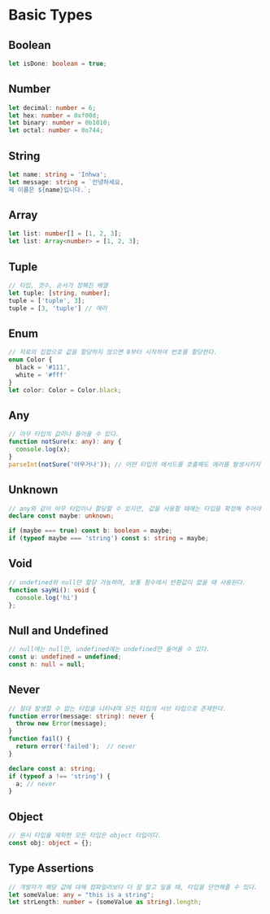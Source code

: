 # Basic Types

## Boolean

```typescript
let isDone: boolean = true;
```

## Number

```typescript
let decimal: number = 6;
let hex: number = 0xf00d;
let binary: number = 0b1010;
let octal: number = 0o744;
```

## String

```typescript
let name: string = 'Inhwa';
let message: string = `안녕하세요,
제 이름은 ${name}입니다.`; 
```

## Array

```typescript
let list: number[] = [1, 2, 3];
let list: Array<number> = [1, 2, 3]; 
```

## Tuple

```typescript
// 타입, 갯수, 순서가 정해진 배열
let tuple: [string, number];
tuple = ['tuple', 3];
tuple = [3, 'tuple'] // 에러
```

## Enum

```typescript
// 자료의 집합으로 값을 할당하지 않으면 0부터 시작하여 번호를 할당한다.
enum Color {
  black = '#111',
  white = '#fff'
}
let color: Color = Color.black;
```

## Any

```typescript
// 아무 타입의 값이나 들어올 수 있다.
function notSure(x: any): any {
  console.log(x);
}
parseInt(notSure('아무거나')); // 어떤 타입의 메서드를 호출해도 에러를 발생시키지 않는다.
```

## Unknown

```typescript
// any와 같이 아무 타입이나 할당할 수 있지만, 값을 사용할 때에는 타입을 확정해 주어야 한다.
declare const maybe: unknown;

if (maybe === true) const b: boolean = maybe;
if (typeof maybe === 'string') const s: string = maybe;
```

## Void

```typescript
// undefined와 null만 할당 가능하며, 보통 함수에서 반환값이 없을 때 사용된다.
function sayHi(): void {
  console.log('hi')
};
```

## Null and Undefined

```typescript
// null에는 null만, undefined에는 undefined만 들어올 수 있다.
const u: undefined = undefined;
const n: null = null;
```

## Never

```typescript
// 절대 발생할 수 없는 타입을 나타내며 모든 타입의 서브 타입으로 존재한다.
function error(message: string): never {
  throw new Error(message);
}
function fail() {
  return error('failed');  // never
} 

declare const a: string;
if (typeof a !== 'string') {
  a; // never
}
```

## Object

```typescript
// 원시 타입을 제외한 모든 타입은 object 타입이다.
const obj: object = {};
```

## Type Assertions <a href="#type-assertions" id="type-assertions"></a>

```typescript
// 개발자가 해당 값에 대해 컴파일러보다 더 잘 알고 일을 때, 타입을 단언해줄 수 있다.
let someValue: any = "this is a string";
let strLength: number = (someValue as string).length;
```
